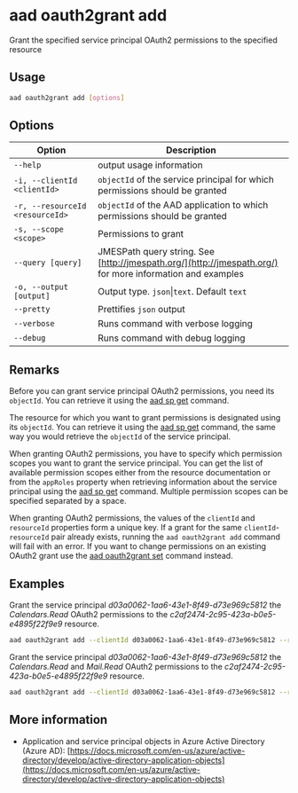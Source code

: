 # aad oauth2grant add

Grant the specified service principal OAuth2 permissions to the specified resource

## Usage

```sh
aad oauth2grant add [options]
```

## Options

Option|Description
------|-----------
`--help`|output usage information
`-i, --clientId <clientId>`|`objectId` of the service principal for which permissions should be granted
`-r, --resourceId <resourceId>`|`objectId` of the AAD application to which permissions should be granted
`-s, --scope <scope>`|Permissions to grant
`--query [query]`|JMESPath query string. See [http://jmespath.org/](http://jmespath.org/) for more information and examples
`-o, --output [output]`|Output type. `json`&#x7c;`text`. Default `text`
`--pretty`|Prettifies `json` output
`--verbose`|Runs command with verbose logging
`--debug`|Runs command with debug logging

## Remarks

Before you can grant service principal OAuth2 permissions, you need its `objectId`. You can retrieve it using the [aad sp get](../sp/sp-get.md) command.

The resource for which you want to grant permissions is designated using its `objectId`. You can retrieve it using the [aad sp get](../sp/sp-get.md) command, the same way you would retrieve the `objectId` of the service principal.

When granting OAuth2 permissions, you have to specify which permission scopes you want to grant the service principal. You can get the list of available permission scopes either from the resource documentation or from the `appRoles` property when retrieving information about the service principal using the [aad sp get](../sp/sp-get.md) command. Multiple permission scopes can be specified separated by a space.

When granting OAuth2 permissions, the values of the `clientId` and `resourceId` properties form a unique key. If a grant for the same `clientId`-`resourceId` pair already exists, running the `aad oauth2grant add` command will fail with an error. If you want to change permissions on an existing OAuth2 grant use the [aad oauth2grant set](./oauth2grant-set.md) command instead.

## Examples

Grant the service principal _d03a0062-1aa6-43e1-8f49-d73e969c5812_ the _Calendars.Read_ OAuth2 permissions to the _c2af2474-2c95-423a-b0e5-e4895f22f9e9_ resource.

```sh
aad oauth2grant add --clientId d03a0062-1aa6-43e1-8f49-d73e969c5812 --resourceId c2af2474-2c95-423a-b0e5-e4895f22f9e9 --scope Calendars.Read
```

Grant the service principal _d03a0062-1aa6-43e1-8f49-d73e969c5812_ the _Calendars.Read_ and _Mail.Read_ OAuth2 permissions to the _c2af2474-2c95-423a-b0e5-e4895f22f9e9_ resource.

```sh
aad oauth2grant add --clientId d03a0062-1aa6-43e1-8f49-d73e969c5812 --resourceId c2af2474-2c95-423a-b0e5-e4895f22f9e9 --scope "Calendars.Read Mail.Read"
```

## More information

- Application and service principal objects in Azure Active Directory (Azure AD): [https://docs.microsoft.com/en-us/azure/active-directory/develop/active-directory-application-objects](https://docs.microsoft.com/en-us/azure/active-directory/develop/active-directory-application-objects)